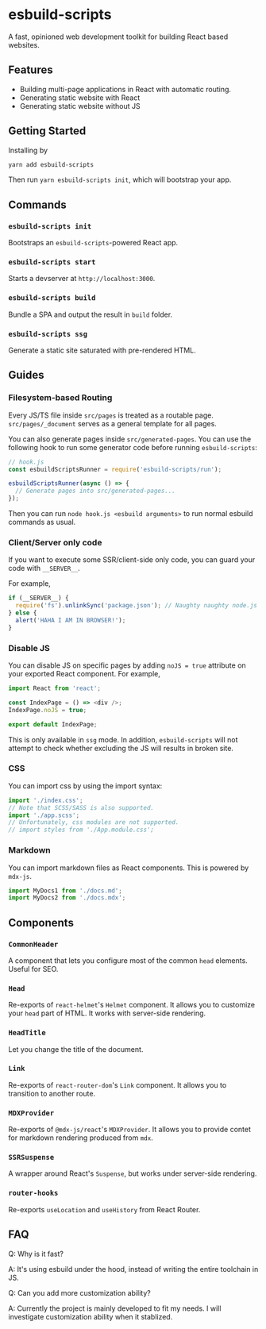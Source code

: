 # esbuild-scripts

A fast, opinioned web development toolkit for building React based websites.

## Features

- Building multi-page applications in React with automatic routing.
- Generating static website with React
- Generating static website without JS

## Getting Started

Installing by

```bash
yarn add esbuild-scripts
```

Then run `yarn esbuild-scripts init`, which will bootstrap your app.

## Commands

### `esbuild-scripts init`

Bootstraps an `esbuild-scripts`-powered React app.

### `esbuild-scripts start`

Starts a devserver at `http://localhost:3000`.

### `esbuild-scripts build`

Bundle a SPA and output the result in `build` folder.

### `esbuild-scripts ssg`

Generate a static site saturated with pre-rendered HTML.

## Guides

### Filesystem-based Routing

Every JS/TS file inside `src/pages` is treated as a routable page. `src/pages/_document` serves as a
general template for all pages.

You can also generate pages inside `src/generated-pages`. You can use the following hook to run some
generator code before running `esbuild-scripts`:

```js
// hook.js
const esbuildScriptsRunner = require('esbuild-scripts/run');

esbuildScriptsRunner(async () => {
  // Generate pages into src/generated-pages...
});
```

Then you can run `node hook.js <esbuild arguments>` to run normal esbuild commands as usual.

### Client/Server only code

If you want to execute some SSR/client-side only code, you can guard your code with `__SERVER__`.

For example,

```typescript
if (__SERVER__) {
  require('fs').unlinkSync('package.json'); // Naughty naughty node.js only code
} else {
  alert('HAHA I AM IN BROWSER!');
}
```

### Disable JS

You can disable JS on specific pages by adding `noJS = true` attribute on your exported React
component. For example,

```typescript
import React from 'react';

const IndexPage = () => <div />;
IndexPage.noJS = true;

export default IndexPage;
```

This is only available in `ssg` mode. In addition, `esbuild-scripts` will not attempt to check
whether excluding the JS will results in broken site.

### CSS

You can import css by using the import syntax:

```typescript
import './index.css';
// Note that SCSS/SASS is also supported.
import './app.scss';
// Unfortunately, css modules are not supported.
// import styles from './App.module.css';
```

### Markdown

You can import markdown files as React components. This is powered by `mdx-js`.

```typescript
import MyDocs1 from './docs.md';
import MyDocs2 from './docs.mdx';
```

## Components

### `CommonHeader`

A component that lets you configure most of the common `head` elements. Useful for SEO.

### `Head`

Re-exports of `react-helmet`'s `Helmet` component. It allows you to customize your `head` part of
HTML. It works with server-side rendering.

### `HeadTitle`

Let you change the title of the document.

### `Link`

Re-exports of `react-router-dom`'s `Link` component. It allows you to transition to another route.

### `MDXProvider`

Re-exports of `@mdx-js/react`'s `MDXProvider`. It allows you to provide contet for markdown
rendering produced from `mdx`.

### `SSRSuspense`

A wrapper around React's `Suspense`, but works under server-side rendering.

### `router-hooks`

Re-exports `useLocation` and `useHistory` from React Router.

## FAQ

Q: Why is it fast?

A: It's using esbuild under the hood, instead of writing the entire toolchain in JS.

Q: Can you add more customization ability?

A: Currently the project is mainly developed to fit my needs. I will investigate customization
ability when it stablized.
